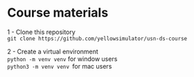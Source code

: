 # Course materials

 1 - Clone this repository <br>
 ``` git clone https://github.com/yellowsimulator/usn-ds-course ```

 2 - Create a virtual environment <br>
 ``` python -m venv venv ``` for window users <br>
```python3 -m venv venv ```for mac users
